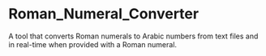 # Roman_Numeral_Converter
 A tool that converts Roman numerals to Arabic numbers from text files and in real-time when provided with a Roman numeral.
